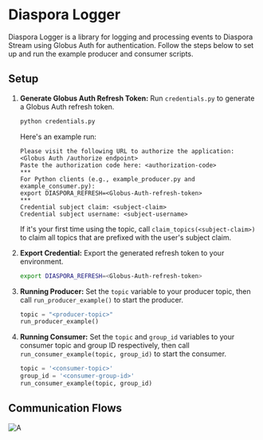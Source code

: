 # Diaspora Logger

Diaspora Logger is a library for logging and processing events to Diaspora Stream using Globus Auth for authentication. Follow the steps below to set up and run the example producer and consumer scripts.

## Setup

1. **Generate Globus Auth Refresh Token:**
    Run `credentials.py` to generate a Globus Auth refresh token.
    ```bash
    python credentials.py
    ```
    Here's an example run:
    ```
    Please visit the following URL to authorize the application: <Globus Auth /authorize endpoint>
    Paste the authorization code here: <authorization-code>
    ***
    For Python clients (e.g., example_producer.py and example_consumer.py):
    export DIASPORA_REFRESH=<Globus-Auth-refresh-token>
    ***
    Credential subject claim: <subject-claim>
    Credential subject username: <subject-username>
    ```

    If it's your first time using the topic, call `claim_topics(<subject-claim>)` to claim all topics that are prefixed with the user's subject claim.


2. **Export Credential:**
    Export the generated refresh token to your environment.
    ```bash
    export DIASPORA_REFRESH=<Globus-Auth-refresh-token>
    ```

3. **Running Producer:**
    Set the `topic` variable to your producer topic, then call `run_producer_example()` to start the producer.
    ```python
    topic = "<producer-topic>"
    run_producer_example()
    ```

4. **Running Consumer:**
    Set the `topic` and `group_id` variables to your consumer topic and group ID respectively, then call `run_consumer_example(topic, group_id)` to start the consumer.
    ```python
    topic = '<consumer-topic>'
    group_id = '<consumer-group-id>'
    run_consumer_example(topic, group_id)
    ```



## Communication Flows

![A](https://drive.google.com/uc?export=view&id=1wnMFkcafBF5xqCz_tJtf2isAvkT25Hkf)

